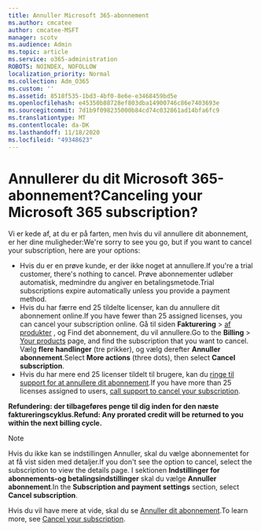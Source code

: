 ```yaml
---
title: Annuller Microsoft 365-abonnement
ms.author: cmcatee
author: cmcatee-MSFT
manager: scotv
ms.audience: Admin
ms.topic: article
ms.service: o365-administration
ROBOTS: NOINDEX, NOFOLLOW
localization_priority: Normal
ms.collection: Adm_O365
ms.custom: ''
ms.assetid: 8518f535-1bd3-4bf0-8e6e-e3468459bd5e
ms.openlocfilehash: e45350b88728ef803dba14900746c86e7403693e
ms.sourcegitcommit: 7d1b9f098235000b84cd74c032861ad14bfa6fc9
ms.translationtype: MT
ms.contentlocale: da-DK
ms.lasthandoff: 11/18/2020
ms.locfileid: "49348623"
---
```

# <a name="canceling-your-microsoft-365-subscription"></a><span data-ttu-id="24316-102">Annullerer du dit Microsoft 365-abonnement?</span><span class="sxs-lookup"><span data-stu-id="24316-102">Canceling your Microsoft 365 subscription?</span></span>

<span data-ttu-id="24316-103">Vi er kede af, at du er på farten, men hvis du vil annullere dit abonnement, er her dine muligheder:</span><span class="sxs-lookup"><span data-stu-id="24316-103">We're sorry to see you go, but if you want to cancel your subscription, here are your options:</span></span>
  
- <span data-ttu-id="24316-104">Hvis du er en prøve kunde, er der ikke noget at annullere.</span><span class="sxs-lookup"><span data-stu-id="24316-104">If you're a trial customer, there's nothing to cancel.</span></span> <span data-ttu-id="24316-105">Prøve abonnementer udløber automatisk, medmindre du angiver en betalingsmetode.</span><span class="sxs-lookup"><span data-stu-id="24316-105">Trial subscriptions expire automatically unless you provide a payment method.</span></span>
- <span data-ttu-id="24316-106">Hvis du har færre end 25 tildelte licenser, kan du annullere dit abonnement online.</span><span class="sxs-lookup"><span data-stu-id="24316-106">If you have fewer than 25 assigned licenses, you can cancel your subscription online.</span></span> <span data-ttu-id="24316-107">Gå til siden **Fakturering** \> [af produkter](https://go.microsoft.com/fwlink/p/?linkid=842054) , og Find det abonnement, du vil annullere.</span><span class="sxs-lookup"><span data-stu-id="24316-107">Go to the **Billing** \> [Your products](https://go.microsoft.com/fwlink/p/?linkid=842054) page, and find the subscription that you want to cancel.</span></span> <span data-ttu-id="24316-108">Vælg **flere handlinger** (tre prikker), og vælg derefter **Annuller abonnement**.</span><span class="sxs-lookup"><span data-stu-id="24316-108">Select **More actions** (three dots), then select **Cancel subscription**.</span></span>
- <span data-ttu-id="24316-109">Hvis du har mere end 25 licenser tildelt til brugere, kan du [ringe til support for at annullere dit abonnement](https://docs.microsoft.com/microsoft-365/admin/contact-support-for-business-products?view=o365-worldwide).</span><span class="sxs-lookup"><span data-stu-id="24316-109">If you have more than 25 licenses assigned to users, [call support to cancel your subscription](https://docs.microsoft.com/microsoft-365/admin/contact-support-for-business-products?view=o365-worldwide).</span></span>

<span data-ttu-id="24316-110">**Refundering: der tilbageføres penge til dig inden for den næste faktureringscyklus.**</span><span class="sxs-lookup"><span data-stu-id="24316-110">**Refund: Any prorated credit will be returned to you within the next billing cycle.**</span></span>

> [!NOTE]
> <span data-ttu-id="24316-111">Hvis du ikke kan se indstillingen Annuller, skal du vælge abonnementet for at få vist siden med detaljer.</span><span class="sxs-lookup"><span data-stu-id="24316-111">If you don't see the option to cancel, select the subscription to view the details page.</span></span> <span data-ttu-id="24316-112">I sektionen **Indstillinger for abonnements-og betalingsindstillinger** skal du vælge **Annuller abonnement**.</span><span class="sxs-lookup"><span data-stu-id="24316-112">In the **Subscription and payment settings** section, select **Cancel subscription**.</span></span>

<span data-ttu-id="24316-113">Hvis du vil have mere at vide, skal du se [Annuller dit abonnement](https://docs.microsoft.com/microsoft-365/commerce/subscriptions/cancel-your-subscription).</span><span class="sxs-lookup"><span data-stu-id="24316-113">To learn more, see [Cancel your subscription](https://docs.microsoft.com/microsoft-365/commerce/subscriptions/cancel-your-subscription).</span></span>